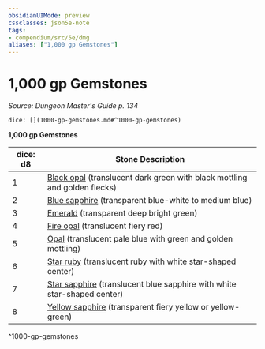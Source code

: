 ```yaml
---
obsidianUIMode: preview
cssclasses: json5e-note
tags:
- compendium/src/5e/dmg
aliases: ["1,000 gp Gemstones"]
---
```

# 1,000 gp Gemstones
*Source: Dungeon Master's Guide p. 134* 

`dice: [](1000-gp-gemstones.md#^1000-gp-gemstones)`

**1,000 gp Gemstones**

| dice: d8 | Stone Description |
|----------|-------------------|
| 1 | [Black opal](/compendium/items/black-opal.md) (translucent dark green with black mottling and golden flecks) |
| 2 | [Blue sapphire](/compendium/items/blue-sapphire.md) (transparent blue-white to medium blue) |
| 3 | [Emerald](/compendium/items/emerald.md) (transparent deep bright green) |
| 4 | [Fire opal](/compendium/items/fire-opal.md) (translucent fiery red) |
| 5 | [Opal](/compendium/items/opal.md) (translucent pale blue with green and golden mottling) |
| 6 | [Star ruby](/compendium/items/star-ruby.md) (translucent ruby with white star-shaped center) |
| 7 | [Star sapphire](/compendium/items/star-sapphire.md) (translucent blue sapphire with white star-shaped center) |
| 8 | [Yellow sapphire](/compendium/items/yellow-sapphire.md) (transparent fiery yellow or yellow-green) |
^1000-gp-gemstones